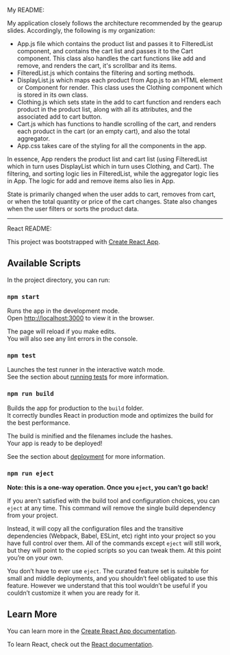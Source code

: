 My README:

My application closely follows the architecture recommended by the gearup slides. Accordingly, the following is my organization:
- App.js file which contains the product list and passes it to FilteredList component, and contains the cart list and passes it to the Cart component. This class also handles the cart functions like add and remove, and renders the cart, it's scrollbar and its items.
- FilteredList.js which contains the filtering and sorting methods.
- DisplayList.js which maps each product from App.js to an HTML element or Component for render. This class uses the Clothing component which is stored in its own class.
- Clothing.js which sets state in the add to cart function and renders each product in the product list, along with all its attributes, and the associated add to cart button.
- Cart.js which has functions to handle scrolling of the cart, and renders each product in the cart (or an empty cart), and also the total aggregator.
- App.css takes care of the styling for all the components in the app.

In essence, App renders the product list and cart list (using FilteredList which in turn uses DisplayList which in turn uses Clothing, and Cart). The filtering, and sorting logic lies in FilteredList, while the aggregator logic lies in App. The logic for add and remove items also lies in App.  

State is primarily changed when the user adds to cart, removes from cart, or when the total quantity or price of the cart changes. State also changes when the user filters or sorts the product data.

--------------
React README:

This project was bootstrapped with [Create React App](https://github.com/facebook/create-react-app).

## Available Scripts

In the project directory, you can run:

### `npm start`

Runs the app in the development mode.<br>
Open [http://localhost:3000](http://localhost:3000) to view it in the browser.

The page will reload if you make edits.<br>
You will also see any lint errors in the console.

### `npm test`

Launches the test runner in the interactive watch mode.<br>
See the section about [running tests](https://facebook.github.io/create-react-app/docs/running-tests) for more information.

### `npm run build`

Builds the app for production to the `build` folder.<br>
It correctly bundles React in production mode and optimizes the build for the best performance.

The build is minified and the filenames include the hashes.<br>
Your app is ready to be deployed!

See the section about [deployment](https://facebook.github.io/create-react-app/docs/deployment) for more information.

### `npm run eject`

**Note: this is a one-way operation. Once you `eject`, you can’t go back!**

If you aren’t satisfied with the build tool and configuration choices, you can `eject` at any time. This command will remove the single build dependency from your project.

Instead, it will copy all the configuration files and the transitive dependencies (Webpack, Babel, ESLint, etc) right into your project so you have full control over them. All of the commands except `eject` will still work, but they will point to the copied scripts so you can tweak them. At this point you’re on your own.

You don’t have to ever use `eject`. The curated feature set is suitable for small and middle deployments, and you shouldn’t feel obligated to use this feature. However we understand that this tool wouldn’t be useful if you couldn’t customize it when you are ready for it.

## Learn More

You can learn more in the [Create React App documentation](https://facebook.github.io/create-react-app/docs/getting-started).

To learn React, check out the [React documentation](https://reactjs.org/).
